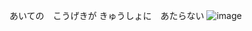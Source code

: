 あいての　こうげきが きゅうしょに　あたらない 
![image](https://github.com/user-attachments/assets/95f7df29-67ee-448d-9194-dfce35390ff3) <br>


